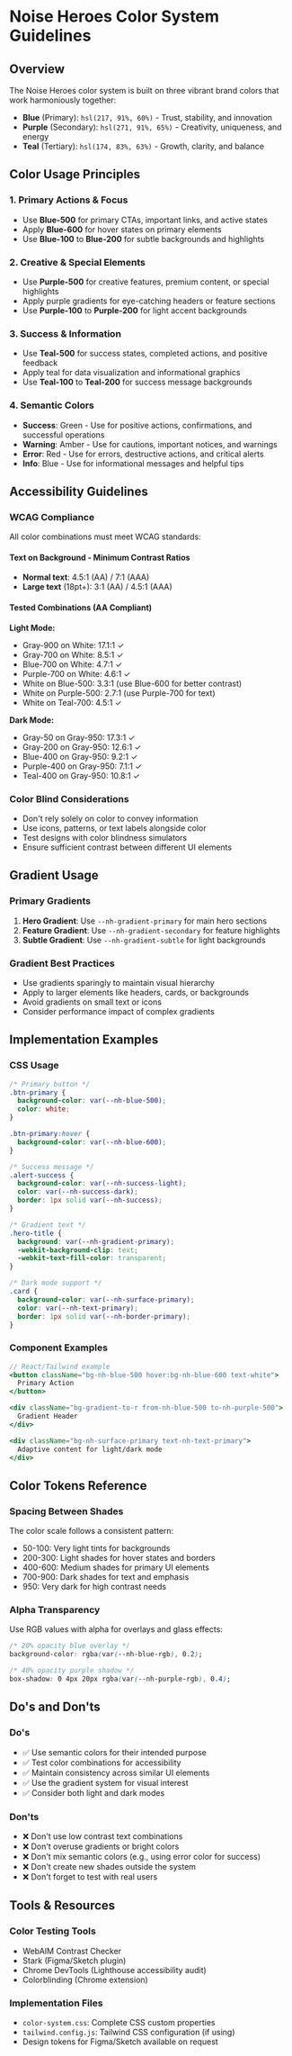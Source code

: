 # Noise Heroes Color System Guidelines

## Overview
The Noise Heroes color system is built on three vibrant brand colors that work harmoniously together:
- **Blue** (Primary): `hsl(217, 91%, 60%)` - Trust, stability, and innovation
- **Purple** (Secondary): `hsl(271, 91%, 65%)` - Creativity, uniqueness, and energy
- **Teal** (Tertiary): `hsl(174, 83%, 63%)` - Growth, clarity, and balance

## Color Usage Principles

### 1. Primary Actions & Focus
- Use **Blue-500** for primary CTAs, important links, and active states
- Apply **Blue-600** for hover states on primary elements
- Use **Blue-100** to **Blue-200** for subtle backgrounds and highlights

### 2. Creative & Special Elements
- Use **Purple-500** for creative features, premium content, or special highlights
- Apply purple gradients for eye-catching headers or feature sections
- Use **Purple-100** to **Purple-200** for light accent backgrounds

### 3. Success & Information
- Use **Teal-500** for success states, completed actions, and positive feedback
- Apply teal for data visualization and informational graphics
- Use **Teal-100** to **Teal-200** for success message backgrounds

### 4. Semantic Colors
- **Success**: Green - Use for positive actions, confirmations, and successful operations
- **Warning**: Amber - Use for cautions, important notices, and warnings
- **Error**: Red - Use for errors, destructive actions, and critical alerts
- **Info**: Blue - Use for informational messages and helpful tips

## Accessibility Guidelines

### WCAG Compliance
All color combinations must meet WCAG standards:

#### Text on Background - Minimum Contrast Ratios
- **Normal text**: 4.5:1 (AA) / 7:1 (AAA)
- **Large text** (18pt+): 3:1 (AA) / 4.5:1 (AAA)

#### Tested Combinations (AA Compliant)
**Light Mode:**
- Gray-900 on White: 17.1:1 ✓
- Gray-700 on White: 8.5:1 ✓
- Blue-700 on White: 4.7:1 ✓
- Purple-700 on White: 4.6:1 ✓
- White on Blue-500: 3.3:1 (use Blue-600 for better contrast)
- White on Purple-500: 2.7:1 (use Purple-700 for text)
- White on Teal-700: 4.5:1 ✓

**Dark Mode:**
- Gray-50 on Gray-950: 17.3:1 ✓
- Gray-200 on Gray-950: 12.6:1 ✓
- Blue-400 on Gray-950: 9.2:1 ✓
- Purple-400 on Gray-950: 7.1:1 ✓
- Teal-400 on Gray-950: 10.8:1 ✓

### Color Blind Considerations
- Don't rely solely on color to convey information
- Use icons, patterns, or text labels alongside color
- Test designs with color blindness simulators
- Ensure sufficient contrast between different UI elements

## Gradient Usage

### Primary Gradients
1. **Hero Gradient**: Use `--nh-gradient-primary` for main hero sections
2. **Feature Gradient**: Use `--nh-gradient-secondary` for feature highlights
3. **Subtle Gradient**: Use `--nh-gradient-subtle` for light backgrounds

### Gradient Best Practices
- Use gradients sparingly to maintain visual hierarchy
- Apply to larger elements like headers, cards, or backgrounds
- Avoid gradients on small text or icons
- Consider performance impact of complex gradients

## Implementation Examples

### CSS Usage
```css
/* Primary button */
.btn-primary {
  background-color: var(--nh-blue-500);
  color: white;
}

.btn-primary:hover {
  background-color: var(--nh-blue-600);
}

/* Success message */
.alert-success {
  background-color: var(--nh-success-light);
  color: var(--nh-success-dark);
  border: 1px solid var(--nh-success);
}

/* Gradient text */
.hero-title {
  background: var(--nh-gradient-primary);
  -webkit-background-clip: text;
  -webkit-text-fill-color: transparent;
}

/* Dark mode support */
.card {
  background-color: var(--nh-surface-primary);
  color: var(--nh-text-primary);
  border: 1px solid var(--nh-border-primary);
}
```

### Component Examples
```jsx
// React/Tailwind example
<button className="bg-nh-blue-500 hover:bg-nh-blue-600 text-white">
  Primary Action
</button>

<div className="bg-gradient-to-r from-nh-blue-500 to-nh-purple-500">
  Gradient Header
</div>

<div className="bg-nh-surface-primary text-nh-text-primary">
  Adaptive content for light/dark mode
</div>
```

## Color Tokens Reference

### Spacing Between Shades
The color scale follows a consistent pattern:
- 50-100: Very light tints for backgrounds
- 200-300: Light shades for hover states and borders
- 400-600: Medium shades for primary UI elements
- 700-900: Dark shades for text and emphasis
- 950: Very dark for high contrast needs

### Alpha Transparency
Use RGB values with alpha for overlays and glass effects:
```css
/* 20% opacity blue overlay */
background-color: rgba(var(--nh-blue-rgb), 0.2);

/* 40% opacity purple shadow */
box-shadow: 0 4px 20px rgba(var(--nh-purple-rgb), 0.4);
```

## Do's and Don'ts

### Do's
- ✅ Use semantic colors for their intended purpose
- ✅ Test color combinations for accessibility
- ✅ Maintain consistency across similar UI elements
- ✅ Use the gradient system for visual interest
- ✅ Consider both light and dark modes

### Don'ts
- ❌ Don't use low contrast text combinations
- ❌ Don't overuse gradients or bright colors
- ❌ Don't mix semantic colors (e.g., using error color for success)
- ❌ Don't create new shades outside the system
- ❌ Don't forget to test with real users

## Tools & Resources

### Color Testing Tools
- WebAIM Contrast Checker
- Stark (Figma/Sketch plugin)
- Chrome DevTools (Lighthouse accessibility audit)
- Colorblinding (Chrome extension)

### Implementation Files
- `color-system.css`: Complete CSS custom properties
- `tailwind.config.js`: Tailwind CSS configuration (if using)
- Design tokens for Figma/Sketch available on request